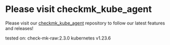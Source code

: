 # Please visit checkmk_kube_agent

Please visit our [checkmk_kube_agent] repository to follow our latest features and releases!

[checkmk_kube_agent]: https://github.com/tribe29/checkmk_kube_agent

tested on:
check-mk-raw:2.3.0
kubernetes v1.23.6
